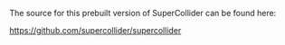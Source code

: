 The source for this prebuilt version of SuperCollider can be found here: 

https://github.com/supercollider/supercollider
